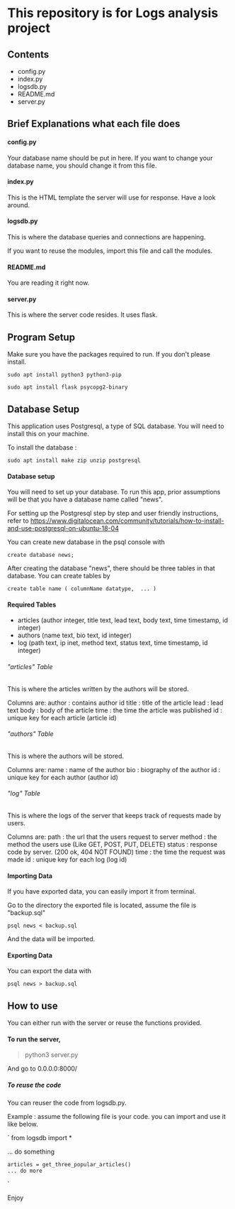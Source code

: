 # This repository is for Logs analysis project

## Contents

- config.py
- index.py
- logsdb.py
- README.md
- server.py

## Brief Explanations what each file does

#### config.py

Your database name should be put in here. If you want to change your database name, you should change it from this file.

#### index.py

This is the HTML template the server will use for response. Have a look around.

#### logsdb.py

This is where the database queries and connections are happening.

If you want to reuse the modules, import this file and call the modules.

#### README.md

You are reading it right now.

#### server.py

This is where the server code resides. It uses flask.

## Program Setup

Make sure you have the packages required to run. If you don't please install.

`sudo apt install python3 python3-pip`

`sudo apt install flask psycopg2-binary`

## Database Setup

This application uses Postgresql, a type of SQL database. You will need to install this on your machine.

To install the database :

`sudo apt install make zip unzip postgresql`

#### Database setup

You will need to set up your database. To run this app, prior assumptions will be that you have a database name called "news".

For setting up the Postgresql step by step and user friendly instructions, refer to https://www.digitalocean.com/community/tutorials/how-to-install-and-use-postgresql-on-ubuntu-18-04

You can create new database in the psql console with 

`create database news;` 

After creating the database "news", there should be three tables in that database. You can create tables by 

`create table name (
	columnName datatype, 
	...
)`

#### Required Tables

- articles (author integer, title text, lead text, body text, time timestamp, id integer)
- authors (name text, bio text, id integer)
- log (path text, ip inet, method text, status text, time timestamp, id integer)

###### "articles" Table

This is where the articles written by the authors will be stored. 

Columns are:
author : contains author id
title : title of the article
lead : lead text
body : body of the article
time : the time the article was published
id : unique key for each article (article id)

###### "authors" Table

This is where the authors will be stored.

Columns are:
name : name of the author
bio : biography of the author
id : unique key for each author (author id)

###### "log" Table

This is where the logs of the server that keeps track of requests made by users.

Columns are:
path : the url that the users request to server
method : the method the users use (Like GET, POST, PUT, DELETE)
status : response code by server. (200 ok, 404 NOT FOUND)
time : the time the request was made
id : unique key for each log (log id)

#### Importing Data

If you have exported data, you can easily import it from terminal.

Go to the directory the exported file is located, assume the file is "backup.sql"

`psql news < backup.sql`

And the data will be imported.

#### Exporting Data

You can export the data with

`psql news > backup.sql`

## How to use

You can either run with the server or reuse the functions provided.

#### To run the server, 

> python3 server.py

And go to 0.0.0.0:8000/

##### To reuse the code

You can reuser the code from logsdb.py. 

Example : assume the following file is your code. you can import and use it like below.

`
from logsdb import *

... do something

    articles = get_three_popular_articles()
    ... do more
`

Enjoy
